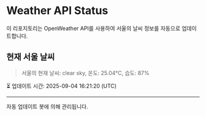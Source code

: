 
# Weather API Status

이 리포지토리는 OpenWeather API를 사용하여 서울의 날씨 정보를 자동으로 업데이트합니다.

## 현재 서울 날씨
> 서울의 현재 날씨: clear sky, 온도: 25.04°C, 습도: 87%

⏳ 업데이트 시간: 2025-09-04 16:21:20 (UTC)

---
자동 업데이트 봇에 의해 관리됩니다.
